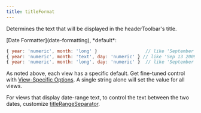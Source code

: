 ```yaml
---
title: titleFormat
---
```


Determines the text that will be displayed in the headerToolbar's title.

<div class='spec' markdown='1'>
[Date Formatter](date-formatting), *default*:

```js
{ year: 'numeric', month: 'long' }                  // like 'September 2009', for month view
{ year: 'numeric', month: 'text', day: 'numeric' } // like 'Sep 13 2009', for week views
{ year: 'numeric', month: 'long', day: 'numeric' }  // like 'September 8 2009', for day views
```
</div>

As noted above, each view has a specific default. Get fine-tuned control with [View-Specific Options](view-specific-options). A single string alone will set the value for all views.

For views that display date-range text, to control the text between the two dates, customize [titleRangeSeparator](titleRangeSeparator).

